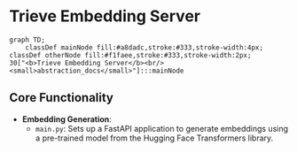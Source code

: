 # Trieve Embedding Server

```mermaid
graph TD;
    classDef mainNode fill:#a8dadc,stroke:#333,stroke-width:4px;
classDef otherNode fill:#f1faee,stroke:#333,stroke-width:2px;
30["<b>Trieve Embedding Server</b><br/><small>abstraction_docs</small>"]:::mainNode

```

## Core Functionality
- **Embedding Generation**:
  - `main.py`: Sets up a FastAPI application to generate embeddings using a pre-trained model from the Hugging Face Transformers library.
